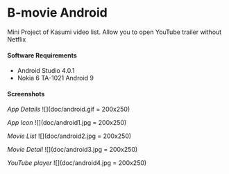 # B-movie Android
Mini Project of Kasumi video list. Allow you to open YouTube trailer without Netflix


#### Software Requirements
* Android Studio 4.0.1
* Nokia 6 TA-1021 Android 9

#### Screenshots


*App Details*
![](doc/android.gif = 200x250)


*App Icon*
![](doc/android1.jpg = 200x250)


*Movie List*
![](doc/android2.jpg = 200x250)


*Movie Detail*
![](doc/android3.jpg = 200x250)


*YouTube player*
![](doc/android4.jpg = 200x250)


